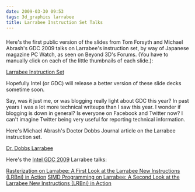 ```yaml
---
date: 2009-03-30 09:53
tags: 3d_graphics larrabee
title: Larrabee Instruction Set Talks
---
```


###

Here's the first public version of the slides from Tom Forsyth and Michael
Abrash's GDC 2009 talks on Larrabee's instruction set, by way of Japanese
magazine PC Watch, as seen on Beyond 3D's Forums. (You have to manually click
on each of the little thumbnails of each slide.):

[Larrabee Instruction Set](http://pc.watch.impress.co.jp/docs/2009/0330/kaigai498.htm)

Hopefully Intel
(or GDC) will release a better version of these slide decks sometime soon.

Say, was it just me, or was blogging really light about GDC this year? In past
years I was a lot more technical writeups than I saw this year. I wonder if
blogging is down in general? Is everyone on Facebook and Twitter now? I can't
imagine Twitter being very useful for reporting technical information.

Here's Michael Abrash's Doctor Dobbs Journal article on the Larrabee instruction set.

[Dr. Dobbs Larrabee](http://www.ddj.com/hpc-high-performance-computing/216402188)

Here's the
[Intel GDC 2009](http://software.intel.com/en-us/articles/intel-at-gdc/)
Larrabee talks:

[Rasterization on Larrabee: A First Look at the Larrabee New Instructions (LRBni) in Action](http://software.intel.com/file/15542)
[SIMD Programming on Larrabee: A Second Look at the Larrabee New Instructions (LRBni) in Action](http://software.intel.com/file/15545)
